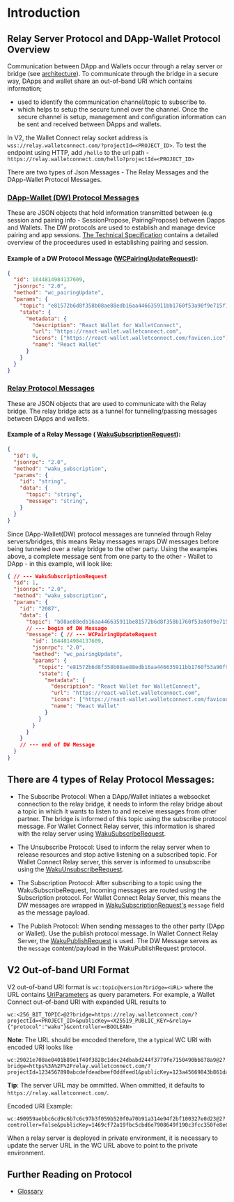# Introduction


## Relay Server Protocol and DApp-Wallet Protocol Overview

Communication between DApp and Wallets occur through a relay server or bridge (see [architecture](./tech-spec.md#architecture)).
To communicate through the bridge in a secure way,
DApps and wallet share an out-of-band URI which contains information;
- used to identify the communication channel/topic to subscribe to.
- which helps to setup the secure tunnel over the channel. Once the secure channel is setup, management and configuration information can be sent and received between DApps and wallets.


In V2, the Wallet Connect relay socket address is `wss://relay.walletconnect.com/?projectId=<PROJECT_ID>`.
To test the endpoint using HTTP, add `/hello` to the url path - `https://relay.walletconnect.com/hello?projectId=<PROJECT_ID>`

There are two types of Json Messages - The Relay Messages and the DApp-Wallet Protocol Messages.

### [DApp-Wallet (DW) Protocol Messages](../protocol/client-communication.md)
These are JSON objects that hold information transmitted between (e.g session and pairing info - SessionPropose, PairingPropose) between Dapps and Wallets.
The DW protocols are used to establish and manage device pairing and app sessions.
[The Technical Specification](./tech-spec.md) contains a detailed overview of the proceedures used in establishing pairing and session.


#### Example of a DW Protocol Message ([WCPairingUpdateRequest](./client-communication#wc_pairingupdate)):
```json
{
  "id": 1644814984137609,
  "jsonrpc": "2.0",
  "method": "wc_pairingUpdate",
  "params": {
    "topic": "e81572b6d8f358b08ae88edb16aa446635911bb1760f53a90f9e715f1a5623f1",
    "state": {
      "metadata": {
        "description": "React Wallet for WalletConnect",
        "url": "https://react-wallet.walletconnect.com",
        "icons": ["https://react-wallet.walletconnect.com/favicon.ico"],
        "name": "React Wallet"
      }
    }
  }
}
```

### [Relay Protocol Messages](../api/relay-server.md) 
These are JSON objects that are used to communicate with the Relay bridge. The relay bridge acts as a tunnel for tunneling/passing messages between DApps and wallets.

#### Example of a Relay Message  ( [WakuSubscriptionRequest](../api/relay-server.md#subscription)):
```json
{
  "id": 0,
  "jsonrpc": "2.0",
  "method": "waku_subscription",
  "params": {
    "id": "string",
    "data": {
      "topic": "string",
      "message": "string",
    }
  }
}
```

Since DApp-Wallet(DW) protocol messages are tunneled through Relay servers/bridges, this means Relay messages wraps DW messages before being tunneled over a relay bridge to the other party. Using the examples above, a complete message sent from one party to the other - Wallet to DApp - in this example, will look like:

```json
{ // --- WakuSubscriptionRequest
  "id": 1,
  "jsonrpc": "2.0",
  "method": "waku_subscription",
  "params": {
    "id": "2087",
    "data": {
      "topic": "b08ae88edb16aa446635911be81572b6d8f358b1760f53a90f9e715f1a5623f1",
      // --- begin of DW Message
      "message": { // --- WCPairingUpdateRequest
        "id": 1644814984137609,
        "jsonrpc": "2.0",
        "method": "wc_pairingUpdate",
        "params": {
          "topic": "e81572b6d8f358b08ae88edb16aa446635911bb1760f53a90f9e715f1a5623f1",
          "state": {
            "metadata": {
              "description": "React Wallet for WalletConnect",
              "url": "https://react-wallet.walletconnect.com",
              "icons": ["https://react-wallet.walletconnect.com/favicon.ico"],
              "name": "React Wallet"
            }
          }
        }
      }
    }
    // --- end of DW Message
  }
}

```

## There are 4 types of Relay Protocol Messages:
- The Subscribe Protocol: When a DApp/Wallet initiates a websocket connection to the relay bridge, it needs to inform the relay bridge about a topic in which it wants to listen to and receive messages from other partner. The bridge is informed of this topic using the subscribe protocol message. For Wallet Connect Relay server, this information is shared with the relay server using [WakuSubscribeRequest](../api/relay-server.md#subscribe).

- The Unsubscribe Protocol: Used to inform the relay server when to release resources and stop active listening on a subscribed topic. For Wallet Connect Relay server, this server is informed to unsubscribe using the [WakuUnsubscribeRequest](../api/relay-server.md#unsubscribe).
  
- The Subscription Protocol: After subscribing to a topic using the WakuSubscribeRequest, Incoming messages are routed using the Subscription protocol. For Wallet Connect Relay Server, this means the DW messages are wrapped in [WakuSubscriptionRequest's](../api/relay-server.md#subscription) `message` field as the message payload.
  
- The Publish Protocol: When sending messages to the other party (DApp or Wallet). Use the publish protocol message. In Wallet Connect Relay Server, the [WakuPublishRequest](../api/relay-server.md#publish) is used. The DW Message serves as the `message` content/payload in the WakuPublishRequest protocol.


## V2 Out-of-band URI Format
V2 out-of-band URI format is 
`wc:topic@version?bridge=<URL>` where the URL contains [UriParameters](./tech-spec.md#pairing-signal) as query parameters. For example, a Wallet Connect out-of-band URI with expanded URL results to 
```
wc:<256_BIT_TOPIC>@2?bridge=https://relay.walletconnect.com/?projectId=<PROJECT_ID>&publicKey=<X25519_PUBLIC_KEY>&relay={"protocol":"waku"}&controller=<BOOLEAN>
```

**Note**: The URL should be encoded therefore, the a typical WC URI with encoded URI looks like 
```shell
wc:29021e708ae0401b89e1f40f3828c1dec24dbabd244f3779fe7150490bb878a9@2?bridge=https%3A%2F%2Frelay.walletconnect.com/?projectId=1234567890abcdefdeadbeef0ddfeed1&publicKey=123a45669843b861daefa546d138d2eb6b42ac5e1f11584991fb4c29fd7d4cdb&relay=%7B%22protocol%22%3A%22waku%22%7D&controller=false
```

**Tip**: The server URL may be ommitted. When ommitted, it defaults to `https://relay.walletconnect.com/`.

Encoded URI Example:
```shell
wc:490959aebbc6cd9c6b7c6c97b3f059b520f0a70b91a314e94f2bf100327e0d23@2?controller=false&publicKey=1469cf72a19fbc5cbd6e7908649f190c3fcc350fe8e61d5a2897c2042c702d4a&relay=%7B%22protocol%22%3A%22waku%22%7D
```

When a relay server is deployed in private environment, it is necessary to update the server URL in the WC URL above to point to the private environment. 

## Further Reading on Protocol
- [Glossary](./glossary.md)